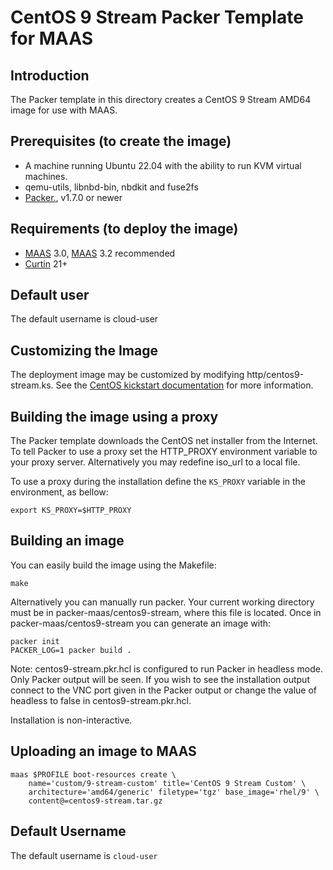 # CentOS 9 Stream Packer Template for MAAS

## Introduction

The Packer template in this directory creates a CentOS 9 Stream AMD64 image for use
with MAAS.

## Prerequisites (to create the image)

* A machine running Ubuntu 22.04 with the ability to run KVM virtual machines.
* qemu-utils, libnbd-bin, nbdkit and fuse2fs
* [Packer.](https://www.packer.io/intro/getting-started/install.html), v1.7.0 or newer

## Requirements (to deploy the image)

* [MAAS](https://maas.io) 3.0, [MAAS](https://maas.io) 3.2 recommended
* [Curtin](https://launchpad.net/curtin) 21+

## Default user

The default username is cloud-user

## Customizing the Image

The deployment image may be customized by modifying http/centos9-stream.ks. See the [CentOS kickstart documentation](https://docs.centos.org/en-US/centos/install-guide/Kickstart2/) for more information.

## Building the image using a proxy

The Packer template downloads the CentOS net installer from the Internet. To
tell Packer to use a proxy set the HTTP_PROXY environment variable to your proxy
server. Alternatively you may redefine iso_url to a local file.

To use a proxy during the installation define the `KS_PROXY` variable in the
environment, as bellow:

```shell
export KS_PROXY=$HTTP_PROXY
```

## Building an image

You can easily build the image using the Makefile:

```shell
make
```

Alternatively you can manually run packer. Your current working directory must
be in packer-maas/centos9-stream, where this file is located. Once in
packer-maas/centos9-stream you can generate an image with:

```shell
packer init
PACKER_LOG=1 packer build .
```

Note: centos9-stream.pkr.hcl is configured to run Packer in headless mode. Only Packer
output will be seen. If you wish to see the installation output connect to the
VNC port given in the Packer output or change the value of headless to false in
centos9-stream.pkr.hcl.

Installation is non-interactive.

## Uploading an image to MAAS

```shell
maas $PROFILE boot-resources create \
    name='custom/9-stream-custom' title='CentOS 9 Stream Custom' \
    architecture='amd64/generic' filetype='tgz' base_image='rhel/9' \
    content@=centos9-stream.tar.gz
```

## Default Username

The default username is ```cloud-user```
